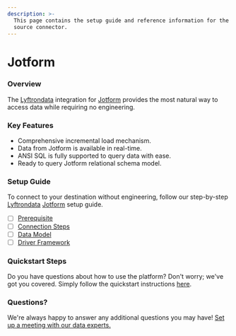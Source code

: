 ```yaml
---
description: >-
  This page contains the setup guide and reference information for the Jotform
  source connector.
---
```


# Jotform

### Overview

The [Lyftrondata](https://www.lyftrondata.com/) integration for [Jotform](https://www.lyftrondata.com/integration/business-analytics/jot-form/) provides the most natural way to access data while requiring no engineering.

### Key Features

* Comprehensive incremental load mechanism.
* Data from Jotform is available in real-time.
* ANSI SQL is fully supported to query data with ease.
* Ready to query Jotform relational schema model.

### Setup Guide

To connect to your destination without engineering, follow our step-by-step [Lyftrondata](https://www.lyftrondata.com/) [Jotform](https://www.lyftrondata.com/integration/business-analytics/jot-form/) setup guide.

* [ ] [Prerequisite](prerequisite.md)
* [ ] [Connection Steps](connection-steps.md)
* [ ] [Data Model](data-model/erd.md)
* [ ] [Driver Framework](driver-framework/)

### Quickstart Steps

Do you have questions about how to use the platform? Don't worry; we've got you covered. Simply follow the quickstart instructions [here](../../).

### Questions? <a href="#questions" id="questions"></a>

We're always happy to answer any additional questions you may have! [Set up a meeting with our data experts.](https://www.lyftrondata.com/book-a-meeting/)
